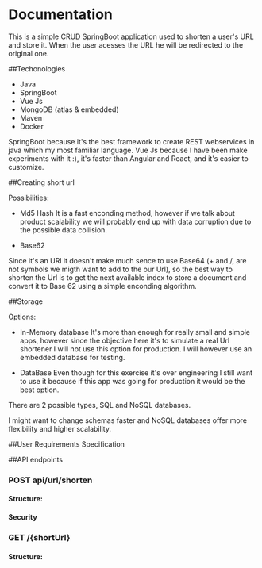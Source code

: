 # Documentation

This is a simple CRUD SpringBoot application used to shorten a user's URL and store it. When the user acesses the URL he will be redirected to the original one.

##Techonologies

- Java 
- SpringBoot
- Vue Js
- MongoDB (atlas & embedded)
- Maven
- Docker

SpringBoot because it's the best framework to create REST webservices in java which my most familiar language.
Vue Js because I have been make experiments with it :), it's faster than Angular and React, and it's easier to customize.

##Creating short url

Possibilities:

- Md5 Hash
It is a fast enconding method, however if we talk about product scalability we will probably end up with data corruption due to the possible data collision.

- Base62

Since it's an URl it doesn't make much sence to use Base64 (+ and /, are not symbols we migth want to add to the our Url), so the best way to shorten the Url is to get the next available index to store a document and convert it to Base 62 using a simple enconding algorithm.

##Storage

Options:

- In-Memory database
It's more than enough for really small and simple apps, however since the objective here it's to simulate a real Url shortener I will not use this option for production. I will however use an embedded database for testing.

- DataBase
Even though for this exercise it's over engineering I still want to use it because if this app was going for production it would be the best option.

There are 2 possible types, SQL and NoSQL databases.

I might want to change schemas faster and NoSQL databases offer more flexibility and higher scalability.

##User Requirements Specification


##API endpoints

### POST api/url/shorten

#### Structure:

#### Security

### GET /{shortUrl}

#### Structure:


